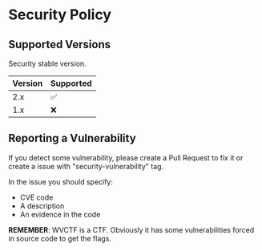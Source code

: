 # Security Policy

## Supported Versions

Security stable version.

| Version | Supported          |
| ------- | ------------------ |
| 2.x     | :white_check_mark: |
| 1.x     | :x:                |

## Reporting a Vulnerability

If you detect some vulnerability, please create a Pull Request to fix it or create a issue with "security-vulnerability" tag.

In the issue you should specify:

* CVE code
* A description
* An evidence in the code

__REMEMBER__: WVCTF is a CTF. Obviously it has some vulnerabilities forced in source code to get the flags.
